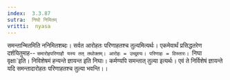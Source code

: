```yaml
---
index:  3.3.87
sutra:  निघो निमितम्
vritti:  nyasa
---
```


समन्तान्मितमिति ननिमितशब्दः। सर्वत आरोहतः परिणाहतश्च तुल्यमित्यर्थः। एकमेवार्थं प्रसिद्धतरेण दर्शयितुमाह-- `समारोहपरिणाहौ यस्य तत् तथोक्तम्। आरोहः = उच्छ्रायः। परिणाहः = विस्तारः। `निघा वृक्षाः`इति। निविशेषमं हन्यन्ते ज्ञायन्त इति निघाः। कर्मण्यपि समन्तात् तुल्या इत्यर्थः। एवं ते निर्विशेषं ज्ञायन्ते यदि समन्तादारोहतः परिणाहतश्च तुल्या भवन्ति।।

